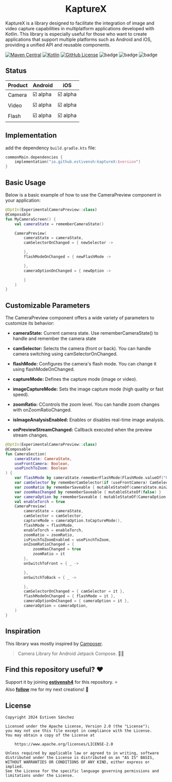 <div align="center">
  <h1>KaptureX</h1>
</div>

KaptureX is a library designed to facilitate the integration of image and video capture capabilities in multiplatform applications developed with Kotlin. This library is especially useful for those who want to create applications that support multiple platforms such as Android and iOS, providing a unified API and reusable components.

[![Maven Central](https://img.shields.io/maven-central/v/io.github.estivensh4/kaptureX)](https://mvnrepository.com/artifact/io.github.estivensh)
[![Kotlin](https://img.shields.io/badge/kotlin-1.9.22-blue.svg?logo=kotlin)](http://kotlinlang.org)
[![GitHub License](https://img.shields.io/badge/license-Apache%20License%202.0-blue.svg?style=flat)](http://www.apache.org/licenses/LICENSE-2.0)
![badge][badge-android]
![badge][badge-ios]
![badge][badge-last-commit]

## Status

| Product | Android  | iOS      |
|---------|----------|----------|
| Camera  | ☑️ alpha | ☑️ alpha |
| Video   | ☑️ alpha | ☑️ alpha |
| Flash   | ☑️ alpha | ☑️ alpha |

## Implementation

add the dependency `build.gradle.kts` file:

```kotlin
commonMain.dependencies {
    implementation("io.github.estivensh:kaptureX:$version")
}
```

## Basic Usage
Below is a basic example of how to use the CameraPreview component in your application:

```kotlin
@OptIn(ExperimentalCameraPreview::class)
@Composable
fun MyCameraScreen() {
    val cameraState = rememberCameraState()

    CameraPreview(
        cameraState = cameraState,
        camSelectorOnChanged = { newSelector ->

        },
        flashModeOnChanged = { newFlashMode ->

        },
        cameraOptionOnChanged = { newOption ->

        }
    )
}
```

## Customizable Parameters
The CameraPreview component offers a wide variety of parameters to customize its behavior:

- <b>cameraState:</b> Current camera state. Use rememberCameraState() to handle and remember the camera state

- <b>camSelector:</b> Selects the camera (front or back). You can handle camera switching using camSelectorOnChanged.

- <b>flashMode:</b> Configures the camera's flash mode. You can change it using flashModeOnChanged.

- <b>captureMode:</b> Defines the capture mode (image or video).

- <b>imageCaptureMode:</b> Sets the image capture mode (high quality or fast speed).

- <b>zoomRatio:</b> CControls the zoom level. You can handle zoom changes with onZoomRatioChanged.

- <b>isImageAnalysisEnabled:</b> Enables or disables real-time image analysis.

- <b>onPreviewStreamChanged:</b> Callback executed when the preview stream changes.

```kotlin
@OptIn(ExperimentalCameraPreview::class)
@Composable
fun CameraSection(
    cameraState: CameraState,
    useFrontCamera: Boolean,
    usePinchToZoom: Boolean
) {
    var flashMode by cameraState.rememberFlashMode(FlashMode.valueOf("On"))
    var camSelector by rememberCamSelector(if (useFrontCamera) CamSelector.Front else CamSelector.Back)
    var zoomRatio by rememberSaveable { mutableStateOf(cameraState.minZoom) }
    var zoomHasChanged by rememberSaveable { mutableStateOf(false) }
    var cameraOption by rememberSaveable { mutableStateOf(CameraOption.Video) }
    val enableTorch = true
    CameraPreview(
        cameraState = cameraState,
        camSelector = camSelector,
        captureMode = cameraOption.toCaptureMode(),
        flashMode = flashMode,
        enableTorch = enableTorch,
        zoomRatio = zoomRatio,
        isPinchToZoomEnabled = usePinchToZoom,
        onZoomRatioChanged = {
            zoomHasChanged = true
            zoomRatio = it
        },
        onSwitchToFront = { _ ->

        },
        onSwitchToBack = { _ ->

        },
        camSelectorOnChanged = { camSelector = it },
        flashModeOnChanged = { flashMode = it },
        cameraOptionOnChanged = { cameraOption = it },
        cameraOption = cameraOption,
    )
}
```

## Inspiration
This library was mostly inspired by [Camposer](https://github.com/ujizin/Camposer).<br>

> Camera Library for Android Jetpack Compose. 📸✨

## Find this repository useful? :heart:

Support it by joining __[estivensh4](https://github.com/estivensh4/kaptureX)__ for this
repository. :star: <br>
Also __[follow](https://github.com/estivensh4)__ me for my next creations! 🤩

[badge-android]: http://img.shields.io/badge/-android-6EDB8D.svg?style=flat
[badge-ios]: http://img.shields.io/badge/-ios-CDCDCD.svg?style=flat
[badge-last-commit]: https://img.shields.io/github/last-commit/estivensh4/kaptureX?style=flat-square

## License

```
Copyright 2024 Estiven Sánchez
 
Licensed under the Apache License, Version 2.0 (the "License");
you may not use this file except in compliance with the License.
You may obtain a copy of the License at

    https://www.apache.org/licenses/LICENSE-2.0

Unless required by applicable law or agreed to in writing, software
distributed under the License is distributed on an "AS IS" BASIS,
WITHOUT WARRANTIES OR CONDITIONS OF ANY KIND, either express or implied.
See the License for the specific language governing permissions and
limitations under the License.
```